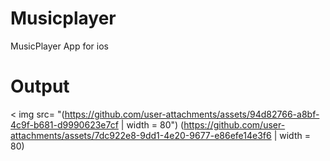 # Musicplayer
MusicPlayer App for ios

# Output 
< img src= "(https://github.com/user-attachments/assets/94d82766-a8bf-4c9f-b681-d9990623e7cf | width = 80") 
(https://github.com/user-attachments/assets/7dc922e8-9dd1-4e20-9677-e86efe14e3f6 | width = 80)

